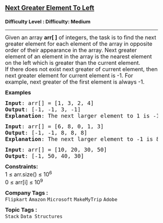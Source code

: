 <h2><a href="https://www.geeksforgeeks.org/problems/next-larger-element-1587115620/1">Next Greater Element To Left</a></h2><h3>Difficulty Level : Difficulty: Medium</h3><hr><div class="problems_problem_content__Xm_eO"><p><span style="font-size: 18px;">Given an array <strong>arr[ ]</strong> of integers, the task is to find the next greater element for each element of the array in opposite order of their appearance in the array. Next greater element of an element in the array is the nearest element on the left which is greater than the current element.<br>If there does not exist next greater of current element, then next greater element for current element is -1. For example, next greater of the first element is always -1.</span></p>
<p><span style="font-size: 18px;"><strong>Examples<br></strong></span></p>
<pre><span style="font-size: 18px;"><strong>Input</strong>: arr[] = [1, 3, 2, 4]
<strong>Output</strong>: [-1, -1, 3, -1]
<strong>Explanation</strong>: The next larger element to 1 is -1, 3 is -1, 2 is 3 and for 4, since it doesn't exist, it is -1.
</span></pre>
<pre><span style="font-size: 18px;"><strong>Input</strong>: arr[] = [6, 8, 0, 1, 3]
<strong>Output</strong>: [-1, -1, 8, 8, 8]
<strong>Explanation</strong>: The next larger element to -1 is 8, for 8 there is no larger elements hence it is -1, for 0 it is 8 , for 1 it is 8 and then for 3 it is 8.</span></pre>
<pre><span style="font-size: 18px;"><strong>Input</strong>: arr[] = [10, 20, 30, 50]
<strong>Output</strong>: [-1, 50, 40, 30]
</span></pre>
<p><span style="font-size: 18px;"><strong>Constraints:</strong><br>1 ≤ arr.size() ≤ 10<sup>6</sup><br>0 ≤ arr[i] ≤ 10<sup>9</sup></span></p></div><p><span style=font-size:18px><strong>Company Tags : </strong><br><code>Flipkart</code>&nbsp;<code>Amazon</code>&nbsp;<code>Microsoft</code>&nbsp;<code>MakeMyTrip</code>&nbsp;<code>Adobe</code>&nbsp;<br><p><span style=font-size:18px><strong>Topic Tags : </strong><br><code>Stack</code>&nbsp;<code>Data Structures</code>&nbsp;
